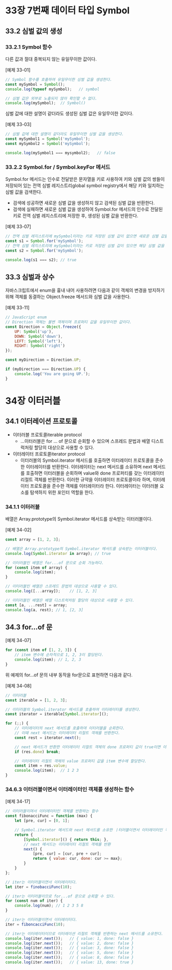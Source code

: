 # 33장 7번째 데이터 타입 Symbol

## 33.2 심벌 값의 생성

### 33.2.1 Symbol 함수

다른 값과 절대 중복되지 않는 유일무이한 값이다.

[예제 33-01]

``` javascript
// Symbol 함수를 호출하여 유일무이한 심벌 값을 생성한다.
const mySymbol = Symbol();
console.log(typeof mySymbol);   // symbol

// 심벌 값은 외부로 노출되지 않아 확인할 수 없다.
console.log(mySymbol);  // Symbol()
```

심벌 값에 대한 설명이 같더라도 생성된 심벌 값은 유일무이한 값이다.

[예제 33-03]

``` javascript
// 심벌 값에 대한 설명이 같더라도 유일무이한 심벌 값을 생성한다.
const mySymbol1 = Symbol('mySymbol');
const mySymbol2 = Symbol('mySymbol');

console.log(mySymbol1 === mysymbol2);   // false
```

### 33.2.2 Symbol.for / Symbol.keyFor 메서드

Symbol.for 메서드는 인수로 전달받은 문자열을 키로 사용하여 키와 심벌 값의 쌍들이 저장되어 있는 전역 심벌 레지스트리global symbol registry에서 해당 키와 일치하는 심벌 값을 검색한다.

- 검색에 성공하면 새로운 심벌 값을 생성하지 않고 검색된 심벌 값을 반환한다.
- 검색에 실패하면 새로운 심벌 값을 생성하여 Symbol.for 메서드의 인수로 전달된 키로 전역 심벌 레지스트리에 저장한 후, 생성된 심벌 값을 반환한다.

[예제 33-07]

``` javascript
// 전역 심벌 레지스트리에 mySymbol이라는 키로 저장된 심벌 값이 없으면 새로운 심벌 값을 생성
const s1 = Symbol.for('mySymbol');
// 전역 심벌 레지스트리에 mySymbol이라는 키로 저장된 심벌 값이 있으면 해당 심벌 값을 반환
const s2 = Symbol.for('mySymbol');

console.log(s1 === s2); // true
```

## 33.3 심벌과 상수

자바스크립트에서 enum을 흉내 내어 사용하려면 다음과 같이 객체의 변경을 방지하기 위해 객체를 동결하는 Object.freeze 메서드와 심벌 값을 사용한다.

[예제 33-11]

``` javascript
// JavaScript enum
// Direction 객체는 불변 객체이며 프로퍼티 값을 유일무이한 값이다.
const Direction = Object.freeze({
    UP: Symbol('up'),
    DOWN: Symbol('down'),
    LEFT: Symbol('left'),
    RIGHT: Symbol('right')
});

const myDirection = Direction.UP;

if (myDirection === Direction.UP) {
    console.log('You are going UP.');
}
```

# 34장 이터러블

## 34.1 이터레이션 프로토콜

- 이터러블 프로토콜iterable protocol
  - ...이터러블은 for ... of 문으로 순회할 수 있으며 스프레드 문법과 배열 디스트럭처링 할당의 대상으로 사용할 수 있다.
- 이터레이터 프로토콜iterator protocol
  - 이터러블의 Symbol.iterator 메서드를 호출하면 이터레이터 프로토콜을 준수한 이터레이터를 반환한다. 이터레이터는 next 메서드를 소유하며 next 메서드를 호출하면 이터러블을 순회하며 value와 done 프로퍼티를 갖는 이터레이터 리절트 객체를 반환한다. 이러한 규약을 이터레이터 프로토콜이라 하며, 이터레이터 프로토콜을 준수한 객체를 이터레이터라 한다. 이터레이터는 이터러블 요소를 탐색하지 위한 포인터 역할을 한다.

### 34.1.1 이터러블

배열은 Array.prototype의 Symbol.iterator 메서드를 상속받는 이터러블이다.

[예제 34-02]

``` javascript
const array = [1, 2, 3];

// 배열은 Array.prototype의 Symbol.iterator 메서드를 상속받는 이터러블이다.
console.log(Symbol.iterator in array); // true

// 이터러블인 배열은 for...of 문으로 순회 가능하다.
for (const item of array) {
    console.log(item);
}

// 이터러블인 배열은 스프레드 문법의 대상으로 사용할 수 있다.
console.log([...array]);    // [1, 2, 3]

// 이터러블인 배열은 배열 디스트럭처링 할당의 대상으로 사용할 수 있다.
const [a, ...rest] = array;
console.log(a, rest); // 1, [2, 3]
```

## 34.3 for...of 문

[예제 34-07]

``` javascript
for (const item of [1, 2, 3]) {
    // item 변수에 순차적으로 1, 2, 3이 할당된다.
    console.log(item); // 1, 2, 3
}
```

위 예제의 for...of 문의 내부 동작을 for문으로 표현하면 다음과 같다.

[예제 34-08]

``` javascript
// 이터러블
const iterable = [1, 2, 3];

// 이터러블의 Symbol.iterator 메서드를 호출하여 이터레이터를 생성한다.
const iterator = iterable[Symbol.iterator]();

for (;;) {
    // 이터레이터의 next 메서드를 호출하여 이터러블을 순회한다.
    // 이때 next 메서드는 이터레이터 리절트 객체를 반환한다.
    const rest = iterator.next();

    // next 메서드가 반환한 이터레이터 리절트 객체의 done 프로퍼티 값이 true이면 이터러블의 순회를 중단한다.
    if (res.done) break;

    // 이터레이터 리절트 객체의 value 프로퍼티 값을 item 변수에 할당한다.
    const item = res.value;
    console.log(item);  // 1 2 3
}
```

### 34.6.3 이터러블이면서 이터레이터인 객체를 생성하는 함수

[예제 34-17]

``` javascript
// 이터러블이며서 이터레이터인 객체를 반환하는 함수
const fibonacciFunc = function (max) {
    let [pre, cur] = [0, 1];

    // Symbol.iterator 메서드와 next 메서드를 소유한 ㅣ터러블이면서 이터레이터인 객체를 반환
    return {
        [Symbol.iterator]() { return this; },
        // next 메서드는 이터레이터 리절트 객체를 반환
        next() {
            [pre, cur] = [cur, pre + cur];
            return { value: cur, done: cur >= max};
        }
    }
};

// iter는 이터러블이면서 이터레이터다.
let iter = finobacciFunc(10);

// iter는 이터러블이므로 for...of 문으로 순회할 수 있다.
for (const num of iter) {
    console.log(num); // 1 2 3 5 8
}

// iter는 이터러블이면서 이터레이터다.
iter = fiboncacciFunc(10);

// iter는 이터레이터이므로 이터레이션 리절트 객체를 반환하는 next 메서드를 소유한다.
console.log(iter.next());   // { value: 1, done: false }
console.log(iter.next());   // { value: 2, done: false }
console.log(iter.next());   // { value: 3, done: false }
console.log(iter.next());   // { value: 5, done: false }
console.log(iter.next());   // { value: 8, done: false }
console.log(iter.next());   // { value: 13, done: true }
```